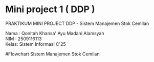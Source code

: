# Mini project 1 ( DDP )
PRAKTIKUM MINI PROJECT DDP - Sistem Manajemen Stok Cemilan 

Nama : Qonitah Khansa' Ayu Madani Alamsyah  
NIM  : 2509116113  
Kelas: Sistem Informasi C'25

#Flowchart Sistem Manajemen Stok Cemilan
